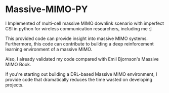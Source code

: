 # Massive-MIMO-PY

I Implemented of multi-cell massive MIMO downlink scenario with imperfect CSI in python for wireless communication researchers, including me :]

This provided code can provide insight into massive MIMO systems. Furthermore, this code can contribute to building a deep reinforcement learning environment of a massive MIMO.

Also, I already validated my code compared with Emil Bjornson's Massive MIMO Book.

If you're starting out building a DRL-based Massive MIMO environment, I provide code that dramatically reduces the time wasted on developing projects.
